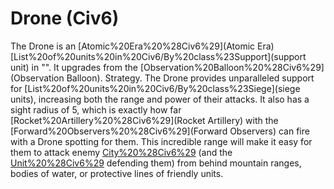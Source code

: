 # Drone (Civ6)

The Drone is an [Atomic%20Era%20%28Civ6%29](Atomic Era) [List%20of%20units%20in%20Civ6/By%20class%23Support](support unit) in "". It upgrades from the [Observation%20Balloon%20%28Civ6%29](Observation Balloon).
Strategy.
The Drone provides unparalleled support for [List%20of%20units%20in%20Civ6/By%20class%23Siege](siege units), increasing both the range and power of their attacks. It also has a sight radius of 5, which is exactly how far [Rocket%20Artillery%20%28Civ6%29](Rocket Artillery) with the [Forward%20Observers%20%28Civ6%29](Forward Observers) can fire with a Drone spotting for them. This incredible range will make it easy for them to attack enemy [City%20%28Civ6%29](cities) (and the [Unit%20%28Civ6%29](units) defending them) from behind mountain ranges, bodies of water, or protective lines of friendly units.